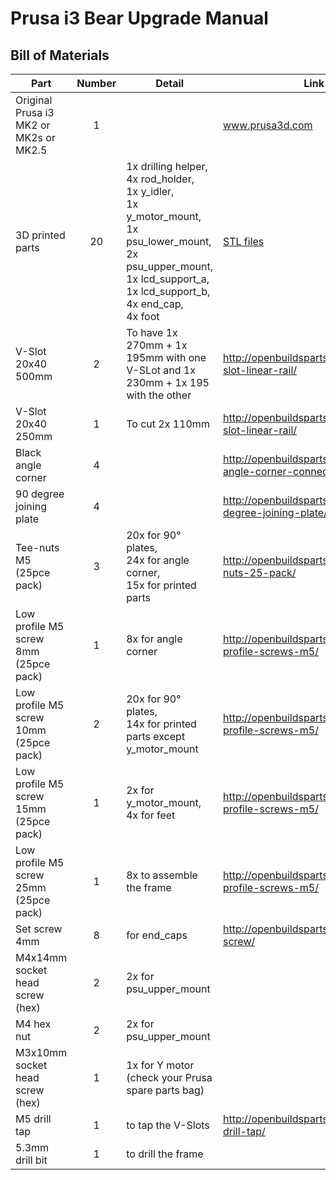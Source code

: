 # Prusa i3 Bear Upgrade Manual

## Bill of Materials

| Part     | Number | Detail | Link |
|----------|:------:|--------|------|
| Original Prusa i3 MK2 or MK2s or MK2.5 | 1 | | www.prusa3d.com |
| 3D printed parts | 20 | 1x drilling helper,<br> 4x rod_holder,<br> 1x y_idler,<br> 1x y_motor_mount,<br> 1x psu_lower_mount,<br> 2x psu_upper_mount,<br> 1x lcd_support_a,<br> 1x lcd_support_b,<br> 4x end_cap,<br> 4x foot | [STL files](/printed_parts/stl/) |
| V-Slot 20x40 500mm | 2 | To have 1x 270mm + 1x 195mm with one V-SLot and 1x 230mm + 1x 195 with the other | http://openbuildspartstore.com/v-slot-linear-rail/ |
| V-Slot 20x40 250mm | 1 | To cut 2x 110mm | http://openbuildspartstore.com/v-slot-linear-rail/ |
| Black angle corner | 4 | | http://openbuildspartstore.com/black-angle-corner-connector/ |
| 90 degree joining plate | 4 | | http://openbuildspartstore.com/90-degree-joining-plate/ |
| Tee-nuts M5 (25pce pack) | 3 | 20x for 90° plates,<br> 24x for angle corner,<br> 15x for printed parts | http://openbuildspartstore.com/tee-nuts-25-pack/ |
| Low profile M5 screw 8mm (25pce pack) | 1 | 8x for angle corner | http://openbuildspartstore.com/low-profile-screws-m5/ |
| Low profile M5 screw 10mm (25pce pack) | 2 | 20x for 90° plates,<br> 14x for printed parts except y_motor_mount | http://openbuildspartstore.com/low-profile-screws-m5/ |
| Low profile M5 screw 15mm (25pce pack) | 1 | 2x for y_motor_mount, 4x for feet | http://openbuildspartstore.com/low-profile-screws-m5/ |
| Low profile M5 screw 25mm (25pce pack) | 1 | 8x to assemble the frame | http://openbuildspartstore.com/low-profile-screws-m5/ |
| Set screw 4mm | 8 | for end_caps | http://openbuildspartstore.com/set-screw/ |
| M4x14mm socket head screw (hex) | 2 | 2x for psu_upper_mount | |
| M4 hex nut | 2 | 2x for psu_upper_mount  | |
| M3x10mm socket head screw (hex) | 1 | 1x for Y motor <br>(check your Prusa spare parts bag) | |
| M5 drill tap | 1 | to tap the V-Slots | http://openbuildspartstore.com/m5-drill-tap/ |
| 5.3mm drill bit | 1 | to drill the frame | |